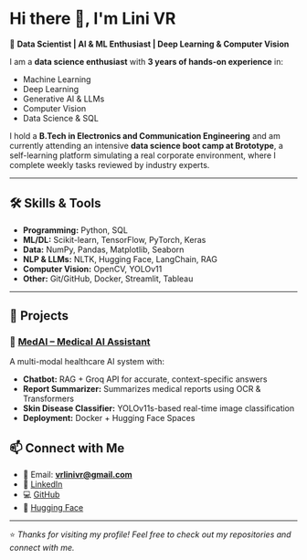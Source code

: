 # Hi there 👋, I'm Lini VR  

🚀 **Data Scientist | AI & ML Enthusiast | Deep Learning & Computer Vision**  

I am a **data science enthusiast** with **3 years of hands-on experience** in:  
- Machine Learning  
- Deep Learning  
- Generative AI & LLMs  
- Computer Vision  
- Data Science & SQL  

I hold a **B.Tech in Electronics and Communication Engineering** and am currently attending an intensive **data science boot camp at Brototype**, a self-learning platform simulating a real corporate environment, where I complete weekly tasks reviewed by industry experts.  

---

## 🛠️ Skills & Tools  
- **Programming:** Python, SQL  
- **ML/DL:** Scikit-learn, TensorFlow, PyTorch, Keras  
- **Data:** NumPy, Pandas, Matplotlib, Seaborn  
- **NLP & LLMs:** NLTK, Hugging Face, LangChain, RAG  
- **Computer Vision:** OpenCV, YOLOv11  
- **Other:** Git/GitHub, Docker, Streamlit, Tableau  

---

## 📌 Projects  

### 🔹 [MedAI – Medical AI Assistant](https://github.com/LINIVR/MedAI)  
A multi-modal healthcare AI system with:  
- **Chatbot:** RAG + Groq API for accurate, context-specific answers  
- **Report Summarizer:** Summarizes medical reports using OCR & Transformers  
- **Skin Disease Classifier:** YOLOv11s-based real-time image classification  
- **Deployment:** Docker + Hugging Face Spaces  



## 📫 Connect with Me  
- 📧 Email: **vrlinivr@gmail.com**  
- 🔗 [LinkedIn](http://www.linkedin.com/in/linivr)  
- 💻 [GitHub](https://github.com/LINIVR)  
- 🤗 [Hugging Face](https://huggingface.co/spaces/LINIVR/medAI)  

---

⭐️ *Thanks for visiting my profile! Feel free to check out my repositories and connect with me.*  


